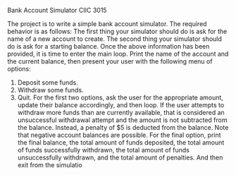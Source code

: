  Bank Account Simulator CIIC 3015
 
 The project is to write a simple bank account simulator. The required behavior is as 
 follows: 
 The first thing your simulator should do is ask for the name of a new account to create. 
 The second thing your simulator should do is ask for a starting balance. 
 Once the above information has been provided, it is time to enter the main loop. Print the name 
 of the account and the current balance, then present your user with the following menu of 
 options: 
 1)   Deposit some funds. 
 2)   Withdraw some funds. 
 3)   Quit. 
 For the first two options, ask the user for the appropriate amount, update their balance 
 accordingly, and then loop. 
 If the user attempts to withdraw more funds than are currently available, that is considered an 
 unsuccessful withdrawal attempt and the amount is  not  subtracted from the balance. Instead, a 
 penalty of $5 is deducted from the balance. Note that negative account balances are possible. 
 For the final option, print the final balance, the total amount of funds deposited, the total amount 
 of funds successfully withdrawn, the total amount of funds unsuccessfully withdrawn, and the 
 total amount of penalties. And then exit from the simulatio
